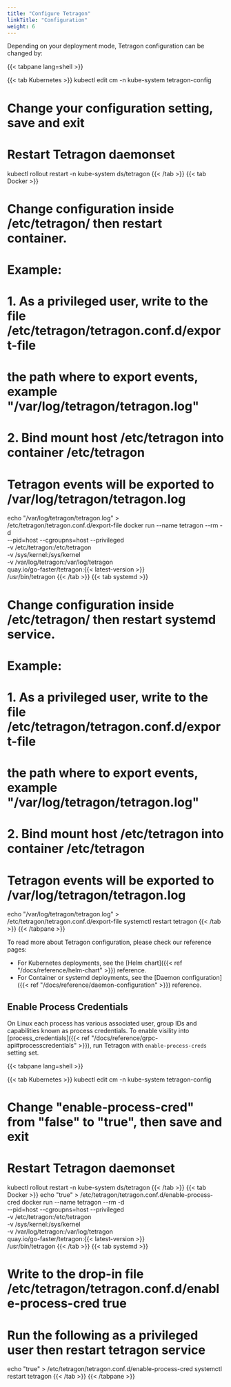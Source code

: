 ```yaml
---
title: "Configure Tetragon"
linkTitle: "Configuration"
weight: 6
---
```


Depending on your deployment mode, Tetragon configuration can be changed by:

{{< tabpane lang=shell >}}

{{< tab Kubernetes >}}
kubectl edit cm -n kube-system tetragon-config
# Change your configuration setting, save and exit
# Restart Tetragon daemonset
kubectl rollout restart -n kube-system ds/tetragon
{{< /tab >}}
{{< tab Docker >}}
# Change configuration inside /etc/tetragon/ then restart container.
# Example:
#   1. As a privileged user, write to the file /etc/tetragon/tetragon.conf.d/export-file
#      the path where to export events, example "/var/log/tetragon/tetragon.log"
#   2. Bind mount host /etc/tetragon into container /etc/tetragon
# Tetragon events will be exported to /var/log/tetragon/tetragon.log
echo "/var/log/tetragon/tetragon.log" > /etc/tetragon/tetragon.conf.d/export-file
docker run --name tetragon --rm -d \
  --pid=host --cgroupns=host --privileged \
  -v /etc/tetragon:/etc/tetragon \
  -v /sys/kernel:/sys/kernel \
  -v /var/log/tetragon:/var/log/tetragon \
  quay.io/go-faster/tetragon:{{< latest-version >}} \
  /usr/bin/tetragon
{{< /tab >}}
{{< tab systemd >}}
# Change configuration inside /etc/tetragon/ then restart systemd service.
# Example:
#   1. As a privileged user, write to the file /etc/tetragon/tetragon.conf.d/export-file
#      the path where to export events, example "/var/log/tetragon/tetragon.log"
#   2. Bind mount host /etc/tetragon into container /etc/tetragon
# Tetragon events will be exported to /var/log/tetragon/tetragon.log
echo "/var/log/tetragon/tetragon.log" > /etc/tetragon/tetragon.conf.d/export-file
systemctl restart tetragon
{{< /tab >}}
{{< /tabpane >}}

To read more about Tetragon configuration, please check our reference pages:

* For Kubernetes deployments, see the [Helm chart]({{< ref "/docs/reference/helm-chart" >}}) reference.
* For Container or systemd deployments, see the [Daemon configuration]({{< ref "/docs/reference/daemon-configuration" >}})
reference.

## Enable Process Credentials

On Linux each process has various associated user, group IDs and capabilities
known as process credentials. To enable visility into [process_credentials]({{< ref "/docs/reference/grpc-api#processcredentials" >}}),
run Tetragon with `enable-process-creds` setting set.

{{< tabpane lang=shell >}}

{{< tab Kubernetes >}}
kubectl edit cm -n kube-system tetragon-config
# Change "enable-process-cred" from "false" to "true", then save and exit
# Restart Tetragon daemonset
kubectl rollout restart -n kube-system ds/tetragon
{{< /tab >}}
{{< tab Docker >}}
echo "true" > /etc/tetragon/tetragon.conf.d/enable-process-cred
docker run --name tetragon --rm -d \
  --pid=host --cgroupns=host --privileged \
  -v /etc/tetragon:/etc/tetragon \
  -v /sys/kernel:/sys/kernel \
  -v /var/log/tetragon:/var/log/tetragon \
  quay.io/go-faster/tetragon:{{< latest-version >}} \
  /usr/bin/tetragon
{{< /tab >}}
{{< tab systemd >}}
# Write to the drop-in file /etc/tetragon/tetragon.conf.d/enable-process-cred  true
# Run the following as a privileged user then restart tetragon service
echo "true" > /etc/tetragon/tetragon.conf.d/enable-process-cred
systemctl restart tetragon
{{< /tab >}}
{{< /tabpane >}}
